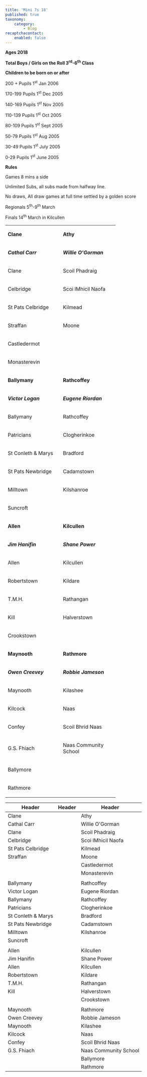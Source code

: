 ```yaml
---
title: 'Mini 7s 18'
published: true
taxonomy:
    category:
        - Blog
recaptchacontact:
    enabled: false
---
```


<p><strong>Ages 2018</strong></p>
<p><strong>Total Boys / Girls on the Roll 3<sup>rd</sup>-6<sup>th</sup> Class</strong></p>
<p><strong>Children to be born on or after</strong></p>
<p>200 + Pupils 1<sup>st</sup> Jan 2006</p>
<p>170-199 Pupils 1<sup>st</sup> Dec 2005</p>
<p>140-169 Pupils 1<sup>st</sup> Nov 2005</p>
<p>110-139 Pupils 1<sup>st</sup> Oct 2005</p>
<p>80-109 Pupils 1<sup>st</sup> Sept 2005</p>
<p>50-79 Pupils 1<sup>st</sup> Aug 2005</p>
<p>30-49 Pupils 1<sup>st</sup> July 2005</p>
<p>0-29 Pupils 1<sup>st</sup> June 2005</p>
<p><strong>Rules </strong></p>
<p>Games 8 mins a side</p>
<p>Unlimited Subs, all subs made from halfway line.</p>
<p>No draws, All draw games at full time settled by a golden score</p>
<p>Regionals 5<sup>th</sup>-9<sup>th</sup> March</p>
<p>Finals 14<sup>th</sup> March in Kilcullen</p>
<table width="0">
<tbody>
<tr>
<td width="137">
<p><strong>Clane </strong></p>
</td>
<td width="160">
<p><strong>Athy</strong></p>
</td>
</tr>
<tr>
<td width="137">
<p><strong><em>Cathal Carr</em></strong></p>
</td>
<td width="160">
<p><strong><em>Willie O'Gorman</em></strong></p>
</td>
</tr>
<tr>
<td width="137">
<p>Clane</p>
</td>
<td width="160">
<p>Scoil Phadraig</p>
</td>
</tr>
<tr>
<td width="137">
<p>Celbridge</p>
</td>
<td width="160">
<p>Scoi lMhicil Naofa</p>
</td>
</tr>
<tr>
<td width="137">
<p>St Pats Celbridge</p>
</td>
<td width="160">
<p>Kilmead</p>
</td>
</tr>
<tr>
<td width="137">
<p>Straffan</p>
</td>
<td width="160">
<p>Moone</p>
</td>
</tr>
<tr>
<td width="160">
<p>Castledermot</p>
</td>
</tr>
<tr>
<td width="160">
<p>Monasterevin</p>
</td>
</tr>
<tr>
</tr>
<tr>
<td width="137">
<p><strong>Ballymany</strong></p>
</td>
<td width="160">
<p><strong>Rathcoffey</strong></p>
</td>
</tr>
<tr>
<td width="137">
<p><strong><em>Victor Logan</em></strong></p>
</td>
<td width="160">
<p><strong><em>Eugene Riordan</em></strong></p>
</td>
</tr>
<tr>
<td width="137">
<p>Ballymany</p>
</td>
<td width="160">
<p>Rathcoffey</p>
</td>
</tr>
<tr>
<td width="137">
<p>Patricians</p>
</td>
<td width="160">
<p>Clogherinkoe</p>
</td>
</tr>
<tr>
<td width="137">
<p>St Conleth &amp; Marys</p>
</td>
<td width="160">
<p>Bradford</p>
</td>
</tr>
<tr>
<td width="137">
<p>St Pats Newbridge</p>
</td>
<td width="160">
<p>Cadamstown</p>
</td>
</tr>
<tr>
<td width="137">
<p>Milltown</p>
</td>
<td width="160">
<p>Kilshanroe</p>
</td>
</tr>
<tr>
<td width="137">
<p>Suncroft</p>
</td>
</tr>
<tr>
</tr>
<tr>
<td width="137">
<p><strong>Allen</strong></p>
</td>
<td width="160">
<p><strong>Kilcullen</strong></p>
</td>
</tr>
<tr>
<td width="137">
<p><strong><em>Jim Hanifin</em></strong></p>
</td>
<td width="160">
<p><strong><em>Shane Power</em></strong></p>
</td>
</tr>
<tr>
<td width="137">
<p>Allen</p>
</td>
<td width="160">
<p>Kilcullen</p>
</td>
</tr>
<tr>
<td width="137">
<p>Robertstown</p>
</td>
<td width="160">
<p>Kildare</p>
</td>
</tr>
<tr>
<td width="137">
<p>T.M.H.</p>
</td>
<td width="160">
<p>Rathangan</p>
</td>
</tr>
<tr>
<td width="137">
<p>Kill</p>
</td>
<td width="160">
<p>Halverstown</p>
</td>
</tr>
<tr>
<td width="160">
<p>Crookstown</p>
</td>
</tr>
<tr>
</tr>
<tr>
<td width="137">
<p><strong>Maynooth</strong></p>
</td>
<td width="160">
<p><strong>Rathmore</strong></p>
</td>
</tr>
<tr>
<td width="137">
<p><strong><em>Owen Creevey</em></strong></p>
</td>
<td width="160">
<p><strong><em>Robbie Jameson</em></strong></p>
</td>
</tr>
<tr>
<td width="137">
<p>Maynooth</p>
</td>
<td width="160">
<p>Kilashee</p>
</td>
</tr>
<tr>
<td width="137">
<p>Kilcock</p>
</td>
<td width="160">
<p>Naas</p>
</td>
</tr>
<tr>
<td width="137">
<p>Confey</p>
</td>
<td width="160">
<p>Scoil Bhrid Naas</p>
</td>
</tr>
<tr>
<td width="137">
<p>G.S. Fhiach</p>
</td>
<td width="160">
<p>Naas Community School</p>
</td>
</tr>
<tr>
<td width="160">
<p>Ballymore</p>
</td>
</tr>
<tr>
<td width="160">
<p>Rathmore</p>
</td>
</tr>
</tbody>
</table>

| Header | Header | Header |
| ------|------|------ |
| Clane  |  | Athy |
| Cathal Carr |  | Willie O'Gorman |
| Clane |  | Scoil Phadraig |
| Celbridge |  | Scoi lMhicil Naofa  |
| St Pats Celbridge |  | Kilmead |
| Straffan  |  | Moone |
|  |  | Castledermot |
|  |  | Monasterevin  |
|  |  |  |
| Ballymany |  | Rathcoffey |
| Victor Logan |  | Eugene Riordan |
| Ballymany |  | Rathcoffey |
| Patricians |  | Clogherinkoe |
| St Conleth & Marys |  | Bradford |
| St Pats Newbridge |  | Cadamstown  |
| Milltown |  | Kilshanroe |
| Suncroft |  |  |
|  |  |  |
| Allen |  | Kilcullen |
| Jim Hanifin |  | Shane Power |
| Allen |  | Kilcullen |
| Robertstown |  | Kildare |
| T.M.H. |  | Rathangan |
| Kill |  | Halverstown |
|  |  | Crookstown |
|  |  |  |
| Maynooth |  | Rathmore |
| Owen Creevey |  | Robbie Jameson |
| Maynooth |  | Kilashee |
| Kilcock |  | Naas |
| Confey |  | Scoil Bhrid Naas |
| G.S. Fhiach |  | Naas Community School |
|  |  | Ballymore |
|  |  | Rathmore  |